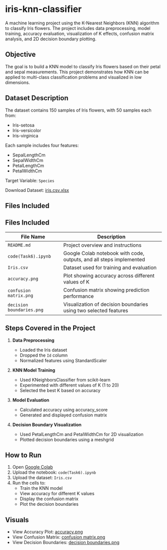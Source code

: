 # iris-knn-classifier

A machine learning project using the K-Nearest Neighbors (KNN) algorithm to classify Iris flowers. The project includes data preprocessing, model training, accuracy evaluation, visualization of K effects, confusion matrix analysis, and 2D decision boundary plotting.

## Objective

The goal is to build a KNN model to classify Iris flowers based on their petal and sepal measurements. This project demonstrates how KNN can be applied to multi-class classification problems and visualized in low dimensions.

## Dataset Description

The dataset contains 150 samples of Iris flowers, with 50 samples each from:
- Iris-setosa
- Iris-versicolor
- Iris-virginica

Each sample includes four features:
- SepalLengthCm
- SepalWidthCm
- PetalLengthCm
- PetalWidthCm

Target Variable: `Species`

Download Dataset: [iris.csv.xlsx](Iris.csv)

## Files Included

## Files Included

| File Name                 | Description                                                            |
|---------------------------|-------------------------------------------------------------------------|
| `README.md`               | Project overview and instructions                                       |
| `code(Task6).ipynb`       | Google Colab notebook with code, outputs, and all steps implemented     |
| `Iris.csv`                | Dataset used for training and evaluation                                |
| `accuracy.png`            | Plot showing accuracy across different values of K                      |
| `confusion matrix.png`    | Confusion matrix showing prediction performance                         |
| `decision boundaries.png` | Visualization of decision boundaries using two selected features        |


## Steps Covered in the Project

1. **Data Preprocessing**
   - Loaded the Iris dataset
   - Dropped the `Id` column
   - Normalized features using StandardScaler

2. **KNN Model Training**
   - Used KNeighborsClassifier from scikit-learn
   - Experimented with different values of K (1 to 20)
   - Selected the best K based on accuracy

3. **Model Evaluation**
   - Calculated accuracy using accuracy_score
   - Generated and displayed confusion matrix

4. **Decision Boundary Visualization**
   - Used PetalLengthCm and PetalWidthCm for 2D visualization
   - Plotted decision boundaries using a meshgrid

## How to Run

1. Open [Google Colab](https://colab.research.google.com/)
2. Upload the notebook: `code(Task6).ipynb`
3. Upload the dataset: `Iris.csv`
4. Run the cells to:
   - Train the KNN model
   - View accuracy for different K values
   - Display the confusion matrix
   - Plot the decision boundaries

## Visuals

- View Accuracy Plot: [accuracy.png](accuracy.png)  
- View Confusion Matrix: [confusion matrix.png](confusion%20matrix.png)  
- View Decision Boundaries: [decision boundaries.png](decision%20boundaries.png)

